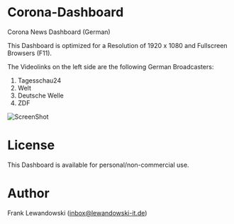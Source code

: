 # Corona-Dashboard
 Corona News Dashboard (German)

This Dashboard is optimized for a Resolution of 1920 x 1080 and Fullscreen Browsers (F11).

The Videolinks on the left side are the following German Broadcasters:

1. Tagesschau24
2. Welt
3. Deutsche Welle
4. ZDF

![ScreenShot](https://raw.github.com/Lewandowski-IT/Corona-Dashboard/master/screenshot.png)

# License
 This Dashboard is available for personal/non-commercial use.

# Author
 Frank Lewandowski (inbox@lewandowski-it.de)